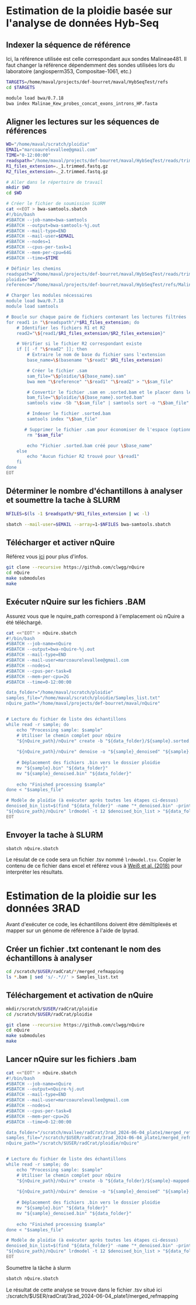 
# Estimation de la ploidie basée sur l'analyse de données Hyb-Seq

## Indexer la séquence de référence
Ici, la référence utilisée est celle correspondant aux sondes Malineae481. Il faut changer la référence dépendemment des sondes utilisées lors du laboratoire (angiosperm353, Compositae-1061, etc.)
```bash
TARGETS=/home/maval/projects/def-bourret/maval/HybSeqTest/refs
cd $TARGETS

module load bwa/0.7.18
bwa index Malinae_Kew_probes_concat_exons_introns_HP.fasta
```

## Aligner les lectures sur les séquences de références 
```bash
WD="/home/maval/scratch/ploidie"
EMAIL="marcoaurelevallee@gmail.com"
TIME="0-12:00:00"
readspath="/home/maval/projects/def-bourret/maval/HybSeqTest/reads/trim/TEST"  
R1_files_extension=._1.trimmed.fastq.gz
R2_files_extension=._2.trimmed.fastq.gz

# Aller dans le répertoire de travail
mkdir $WD
cd $WD

# Créer le fichier de soumission SLURM
cat <<EOT > bwa-samtools.sbatch
#!/bin/bash
#SBATCH --job-name=bwa-samtools
#SBATCH --output=bwa-samtools-%j.out
#SBATCH --mail-type=END
#SBATCH --mail-user=$EMAIL
#SBATCH --nodes=1
#SBATCH --cpus-per-task=1
#SBATCH --mem-per-cpu=64G
#SBATCH --time=$TIME

# Définir les chemins
readspath="/home/maval/projects/def-bourret/maval/HybSeqTest/reads/trim/TEST"  
ploidie="$WD"      
reference="/home/maval/projects/def-bourret/maval/HybSeqTest/refs/Malinae_Kew_probes_concat_exons_introns_HP.fasta" 

# Charger les modules nécessaires
module load bwa/0.7.18
module load samtools

# Boucle sur chaque paire de fichiers contenant les lectures filtrées
for read1 in "\$readspath"/*$R1_files_extension; do
    # Identifier les fichiers R1 et R2
    read2="\${read1/$R1_files_extension/$R2_files_extension}"

    # Vérifier si le fichier R2 correspondant existe
    if [[ -f "\$read2" ]]; then
        # Extraire le nom de base du fichier sans l'extension
        base_name=\$(basename "\$read1" $R1_files_extension)

        # Créer le fichier .sam
        sam_file="\$ploidie/\${base_name}.sam"
        bwa mem "\$reference" "\$read1" "\$read2" > "\$sam_file"

        # Convertir le fichier .sam en .sorted.bam et le placer dans le répertoire ploidie
        bam_file="\$ploidie/\${base_name}.sorted.bam"
        samtools view -Sb "\$sam_file" | samtools sort -o "\$bam_file"

        # Indexer le fichier .sorted.bam
        samtools index "\$bam_file"

       # Supprimer le fichier .sam pour économiser de l'espace (optionnel)
        rm "$sam_file"

        echo "Fichier .sorted.bam créé pour \$base_name"
    else
        echo "Aucun fichier R2 trouvé pour \$read1"
    fi
done
EOT
```
## Déterminer le nombre d'échantillons à analyser et soumettre la tache à SLURM

```bash
NFILES=$(ls -1 $readspath/*$R1_files_extension | wc -l)

sbatch --mail-user=$EMAIL --array=1-$NFILES bwa-samtools.sbatch
```
## Télécharger et activer nQuire
Référez vous [ici](https://github.com/clwgg/nQuire/blob/master/README.org) pour plus d'infos.

```bash
git clone --recursive https://github.com/clwgg/nQuire
cd nQuire
make submodules
make
```
## Exécuter nQuire sur les fichiers .BAM
Assurez vous que le nquire_path correspond à l'emplacement où nQuire a été téléchargé.

```bash
cat <<"EOT" > nQuire.sbatch
#!/bin/bash
#SBATCH --job-name=nQuire
#SBATCH --output=bwa-nQuire-%j.out
#SBATCH --mail-type=END
#SBATCH --mail-user=marcoaurelevallee@gmail.com
#SBATCH --nodes=1
#SBATCH --cpus-per-task=8
#SBATCH --mem-per-cpu=2G
#SBATCH --time=0-12:00:00

data_folder="/home/maval/scratch/ploidie"  
samples_file="/home/maval/scratch/ploidie/Samples_list.txt"  
nQuire_path="/home/maval/projects/def-bourret/maval/nQuire"


# Lecture du fichier de liste des échantillons
while read -r sample; do
    echo "Processing sample: $sample"
    # Utiliser le chemin complet pour nQuire
    "${nQuire_path}/nQuire" create -b "${data_folder}/${sample}.sorted.bam" -o "$sample"
    
    "${nQuire_path}/nQuire" denoise -o "${sample}_denoised" "${sample}.bin"
    
    # Déplacement des fichiers .bin vers le dossier ploidie
    mv "${sample}.bin" "${data_folder}"
    mv "${sample}_denoised.bin" "${data_folder}"
    
    echo "Finished processing $sample"
done < "$samples_file"

# Modèle de ploïdie (à exécuter après toutes les étapes ci-dessus)
denoised_bin_list=$(find "${data_folder}" -name "*_denoised.bin" -printf "%p ")
"${nQuire_path}/nQuire" lrdmodel -t 12 $denoised_bin_list > "${data_folder}/lrdmodel.tsv"
EOT
```
## Envoyer la tache à SLURM
```bash
sbatch nQuire.sbatch
```
Le résulat de ce code sera un fichier .tsv nommé `lrdmodel.tsv`. Copier le contenu de ce fichier dans excel et référez vous à [Weiß et al. (2018)](https://bmcbioinformatics.biomedcentral.com/articles/10.1186/s12859-018-2128-z) pour interpréter les résultats.

# Estimation de la ploidie sur les données 3RAD
Avant d'exécuter ce code, les échantillons doivent être démiltiplexés et mapper sur un génome de référence à l'aide de Ipyrad.

## Créer un fichier .txt contenant le nom des échantillons à analyser
```bash
cd /scratch/$USER/radCrat/*/merged_refmapping
ls *.bam | sed 's/-.*//' > Samples_list.txt
```

## Téléchargement et activation de nQuire
```bash
mkdir/scratch/$USER/radCrat/ploidie
cd /scratch/$USER/radCrat/ploidie

git clone --recursive https://github.com/clwgg/nQuire
cd nQuire
make submodules
make
```

## Lancer nQuire sur les fichiers .bam
```bash
cat <<"EOT" > nQuire.sbatch
#!/bin/bash
#SBATCH --job-name=nQuire
#SBATCH --output=nQuire-%j.out
#SBATCH --mail-type=END
#SBATCH --mail-user=marcoaurelevallee@gmail.com
#SBATCH --nodes=1
#SBATCH --cpus-per-task=8
#SBATCH --mem-per-cpu=2G
#SBATCH --time=0-12:00:00

data_folder="/scratch/mvallee/radCrat/3rad_2024-06-04_plate1/merged_refmapping"  
samples_file="/scratch/$USER/radCrat/3rad_2024-06-04_plate1/merged_refmapping/Samples_list.txt"  
nQuire_path="/scratch/$USER/radCrat/ploidie/nQuire"


# Lecture du fichier de liste des échantillons
while read -r sample; do
    echo "Processing sample: $sample"
    # Utiliser le chemin complet pour nQuire
    "${nQuire_path}/nQuire" create -b "${data_folder}/${sample}-mapped-sorted.bam" -o "$sample"
    
    "${nQuire_path}/nQuire" denoise -o "${sample}_denoised" "${sample}.bin"
    
    # Déplacement des fichiers .bin vers le dossier ploidie
    mv "${sample}.bin" "${data_folder}"
    mv "${sample}_denoised.bin" "${data_folder}"
    
    echo "Finished processing $sample"
done < "$samples_file"

# Modèle de ploïdie (à exécuter après toutes les étapes ci-dessus)
denoised_bin_list=$(find "${data_folder}" -name "*_denoised.bin" -printf "%p ")
"${nQuire_path}/nQuire" lrdmodel -t 12 $denoised_bin_list > "${data_folder}/lrdmodel.tsv"
EOT
```

Soumettre la tâche à slurm
```bash
sbatch nQuire.sbatch
```
Le résultat de cette analyse se trouve dans le fichier .tsv situé ici :/scratch/$USER/radCrat/3rad_2024-06-04_plate1/merged_refmapping
